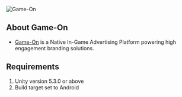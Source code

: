 ![Game-On](https://res.cloudinary.com/dy3h28fqw/image/upload/v1585113432/game-on/Logos/Logo-square_zq6mq3.png)

## About Game-On
* [Game-On](https://www.game-on.ai) is a Native In-Game Advertising Platform powering high engagement branding solutions.

## Requirements
1. Unity version 5.3.0 or above    
2. Build target set to Android

